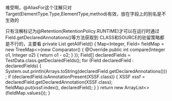 难受啊，@AliasFor这个注解只对Target(ElementType.Type,ElementType,method)有效，放在字段上的别名是不生效的

只有注解标记为@Retention(RetentionPolicy.RUNTIME)才可以在运行时通过Field.getDeclaredAnnotations()等方法获取到
CLASS和SOURCE的驻留策略都是不行的，主要看
private List<Field> getAllField() {
        Map<Integer, Field> fieldMap = new TreeMap<>(new Comparator<Integer>() {
            @Override
            public int compare(Integer o1, Integer o2) {
                return o1 - o2;
            }
        });
        Field[] declaredFields = TestData.class.getDeclaredFields();
        for (Field declaredField : declaredFields) {
            System.out.println(Arrays.toString(declaredField.getDeclaredAnnotations()));
            if (declaredField.isAnnotationPresent(XSSF.class)) {
                XSSF xssf = declaredField.getDeclaredAnnotation(XSSF.class);
                fieldMap.put(xssf.index(), declaredField);
            }
        }
        return new ArrayList<>(fieldMap.values());
    }

